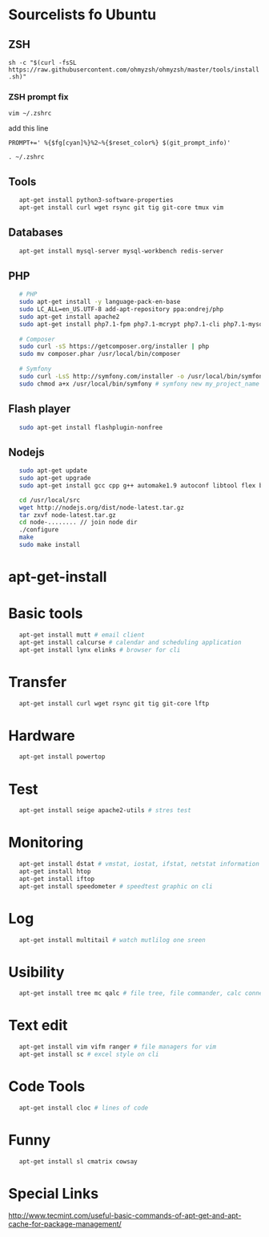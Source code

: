 # Sourcelists fo Ubuntu

## ZSH 

```sh -c "$(curl -fsSL https://raw.githubusercontent.com/ohmyzsh/ohmyzsh/master/tools/install.sh)"```

### ZSH prompt fix
```vim ~/.zshrc```

add this line 

```PROMPT+=' %{$fg[cyan]%}%2~%{$reset_color%} $(git_prompt_info)'```

```. ~/.zshrc```

## Tools
```bash
   apt-get install python3-software-properties
   apt-get install curl wget rsync git tig git-core tmux vim
````
## Databases
```bash
   apt-get install mysql-server mysql-workbench redis-server
```
## PHP 
```bash
   # PHP
   sudo apt-get install -y language-pack-en-base
   sudo LC_ALL=en_US.UTF-8 add-apt-repository ppa:ondrej/php
   sudo apt-get install apache2 
   sudo apt-get install php7.1-fpm php7.1-mcrypt php7.1-cli php7.1-mysql php7.1-curl php7.1-zip phpmyadmin
   
   # Composer
   sudo curl -sS https://getcomposer.org/installer | php
   sudo mv composer.phar /usr/local/bin/composer
   
   # Symfony
   sudo curl -LsS http://symfony.com/installer -o /usr/local/bin/symfony
   sudo chmod a+x /usr/local/bin/symfony # symfony new my_project_name
```
## Flash player 

```bash
   sudo apt-get install flashplugin-nonfree
```
## Nodejs
```bash
   sudo apt-get update
   sudo apt-get upgrade
   sudo apt-get install gcc cpp g++ automake1.9 autoconf libtool flex bison python-software-properties

   cd /usr/local/src
   wget http://nodejs.org/dist/node-latest.tar.gz
   tar zxvf node-latest.tar.gz
   cd node-........ // join node dir
   ./configure
   make
   sudo make install
```
# apt-get-install

# Basic tools
```bash
   apt-get install mutt # email client
   apt-get install calcurse # calendar and scheduling application
   apt-get install lynx elinks # browser for cli 
```
# Transfer
```bash
   apt-get install curl wget rsync git tig git-core lftp
```
# Hardware
```bash
   apt-get install powertop 
```
# Test
```bash
   apt-get install seige apache2-utils # stres test
```
# Monitoring
```bash
   apt-get install dstat # vmstat, iostat, ifstat, netstat information > http://dag.wiee.rs/home-made/dstat/
   apt-get install htop
   apt-get install iftop 
   apt-get install speedometer # speedtest graphic on cli
```
# Log
```bash
   apt-get install multitail # watch mutlilog one sreen
```
# Usibility
```bash
   apt-get install tree mc qalc # file tree, file commander, calc connected net
```
# Text edit
```bash
   apt-get install vim vifm ranger # file managers for vim
   apt-get install sc # excel style on cli
```
# Code Tools
```bash
   apt-get install cloc # lines of code
```
# Funny
```bash
   apt-get install sl cmatrix cowsay
```
# Special Links
http://www.tecmint.com/useful-basic-commands-of-apt-get-and-apt-cache-for-package-management/
